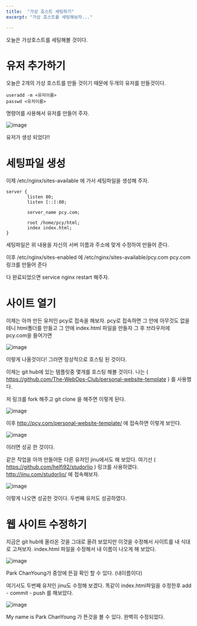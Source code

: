 ```yaml
---
title:  "가상 호스트 세팅하기"
excerpt: "가상 호스트를 세팅해보자..."

---
```


오늘은 가상호스트를 세팅해볼 것이다. 

# 유저 추가하기
오늘은 2개의 가상 호스트를 만들 것이기 때문에 두개의 유저를 만들것이다. 
```
useradd -m <유저이름>
passwd <유저이름> 
```
명령어를 사용해서 유저를 만들어 주자.

![image](https://user-images.githubusercontent.com/48200520/82796922-43ac8080-9eb1-11ea-9fef-664630a261ef.png)

유저가 생성 되었다!!

# 세팅파일 생성

이제 /etc/nginx/sites-available 에 가서 세팅파일을 생성해 주자.
```
server {
        listen 80;
        listen [::]:80;

        server_name pcy.com;

        root /home/pcy/html;
        index index.html;
}
```
세팅파일은 위 내용을 자신의 서버 이름과 주소에 맞게 수정하여 만들어 준다. 

이후 /etc/nginx/sites-enabled 에 /etc/nginx/sites-available/pcy.com pcy.com 링크를 만들어 준다

다 완료되었으면 service nginx restart 해주자.

# 사이트 열기
이제는 아까 만든 유저인 pcy로 접속을 해보자.
pcy로 접속하면 그 안에 아무것도 없을테니 html폴더를 만들고 그 안에 index.html 파일을 만들자
그 후 브라우저에 pcy.com을 들어가면

![image](https://user-images.githubusercontent.com/48200520/82810858-76af3e00-9eca-11ea-829a-e24cfb0c2b33.png)

이렇게 나올것이다! 그러면 정상적으로 호스팅 된 것이다. 

이제는 git hub에 있는 템플릿중 몇개를 호스팅 해볼 것이다. 
나는 ( https://github.com/The-WebOps-Club/personal-website-template ) 를 사용했다. 

저 링크를 fork 해주고 git clone 을 해주면 이렇게 된다.

![image](https://user-images.githubusercontent.com/48200520/82811375-93984100-9ecb-11ea-9efb-82af2c860519.png)

이후 http://pcy.com/personal-website-template/ 에 접속하면 이렇게 보인다. 

![image](https://user-images.githubusercontent.com/48200520/82811446-c2161c00-9ecb-11ea-92ae-915e9a8849e7.png)

이러면 성공 한 것이다. 

같은 작업을 아까 만들어둔 다른 유저인 jinu에서도 해 보았다. 
여기선 ( https://github.com/helfi92/studorlio ) 링크를 사용하였다. 
http://jinu.com/studorlio/ 에 접속해보자.


![image](https://user-images.githubusercontent.com/48200520/82812746-a2ccbe00-9ece-11ea-9a00-f384dc18c8c4.png)

이렇게 나오면 성공한 것이다. 두번째 유저도 성공하였다. 

# 웹 사이트 수정하기

지금은 git hub에 올라온 것을 그대로 올려 보았지만 이것을 수정해서 사이트를 내 식대로 고쳐보자.
index.html 파일을 수정해서 내 이름이 나오게 해 보았다.


![image](https://user-images.githubusercontent.com/48200520/82812482-0aced480-9ece-11ea-839b-2751825d4dc2.png)

Park ChanYoung가 중앙에 뜬걸 확인 할 수 있다. (내이름이다) 

여기서도 두번째 유저인 jinu도 수정해 보겠다. 
똑같이 index.html파일을 수정한후 add - commit - push 를 해보았다.

![image](https://user-images.githubusercontent.com/48200520/82813604-54b8ba00-9ed0-11ea-99bf-0245267973bb.png)

My name is Park ChanYoung 가 뜬것을 볼 수 있다. 완벽히 수정되었다. 



